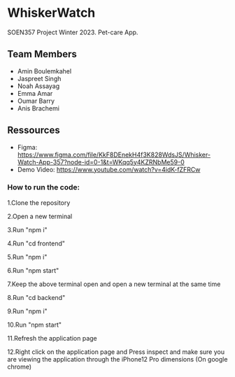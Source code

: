 # WhiskerWatch
SOEN357 Project Winter 2023. Pet-care App.

## Team Members
- Amin Boulemkahel
- Jaspreet Singh
- Noah Assayag
- Emma Amar
- Oumar Barry
- Anis Brachemi

## Ressources
- Figma: https://www.figma.com/file/KkF8DEnekH4f3K828WdsJS/Whisker-Watch-App-357?node-id=0-1&t=WKqq5y4KZRNbMe59-0
- Demo Video: https://www.youtube.com/watch?v=4idK-fZFRCw

### How to run the code:
1.Clone the repository 

2.Open a new terminal

3.Run "npm i"

4.Run "cd frontend"

5.Run "npm i"

6.Run "npm start"

7.Keep the above terminal open and open a new terminal at the same time

8.Run "cd backend"

9.Run "npm i"

10.Run "npm start"

11.Refresh the application page

12.Right click on the application page and Press inspect and make sure you are viewing the application through the iPhone12 Pro dimensions (On google chrome)
